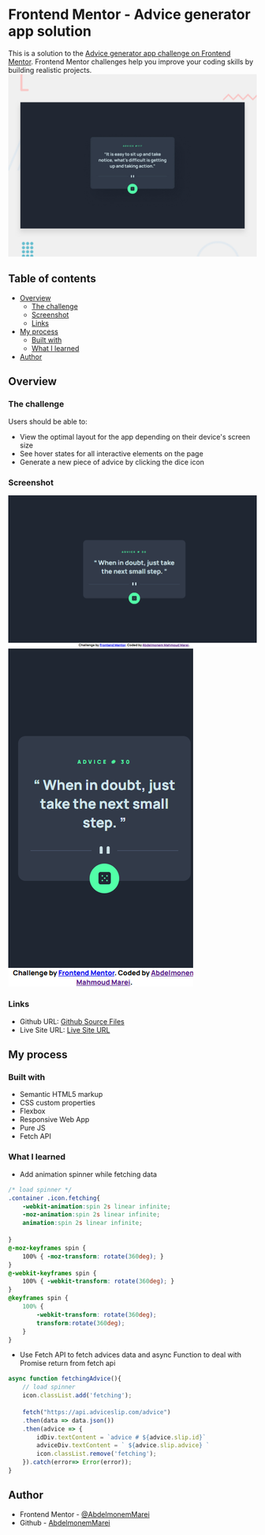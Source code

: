 # Frontend Mentor - Advice generator app solution

This is a solution to the [Advice generator app challenge on Frontend Mentor](https://www.frontendmentor.io/challenges/advice-generator-app-QdUG-13db). Frontend Mentor challenges help you improve your coding skills by building realistic projects.
![Design preview for the Advice generator app coding challenge](./design/desktop-preview.jpg)

## Table of contents

- [Overview](#overview)
  - [The challenge](#the-challenge)
  - [Screenshot](#screenshot)
  - [Links](#links)
- [My process](#my-process)
  - [Built with](#built-with)
  - [What I learned](#what-i-learned)
- [Author](#author)

## Overview

### The challenge

Users should be able to:

- View the optimal layout for the app depending on their device's screen size
- See hover states for all interactive elements on the page
- Generate a new piece of advice by clicking the dice icon

### Screenshot

![Large Screen](./screenshot1.png) 
![Small Screen](./screenshot2.png) 

### Links

- Github URL: [Github Source Files](https://github.com/AbdelmonemMarei/Front-End-Mentor-Challenges/tree/main/Junior/advice-generator-app-main)
- Live Site URL: [Live Site URL](https://abdelmonemmarei.github.io/Front-End-Mentor-Challenges/Junior/advice-generator-app-main/)

## My process

### Built with

- Semantic HTML5 markup
- CSS custom properties
- Flexbox
- Responsive Web App
- Pure JS
- Fetch API

### What I learned

- Add animation spinner while fetching data 
```css
/* load spinner */
.container .icon.fetching{
    -webkit-animation:spin 2s linear infinite;
    -moz-animation:spin 2s linear infinite;
    animation:spin 2s linear infinite;

}
@-moz-keyframes spin { 
    100% { -moz-transform: rotate(360deg); } 
}
@-webkit-keyframes spin { 
    100% { -webkit-transform: rotate(360deg); } 
}
@keyframes spin { 
    100% { 
        -webkit-transform: rotate(360deg); 
        transform:rotate(360deg); 
    } 
}
```

- Use Fetch API to fetch advices data and async Function to deal with Promise return from fetch api
```js
async function fetchingAdvice(){
    // load spinner
    icon.classList.add('fetching');
    
    fetch("https://api.adviceslip.com/advice")
    .then(data => data.json())
    .then(advice => {
        idDiv.textContent = `advice # ${advice.slip.id}`
        adviceDiv.textContent = ` ${advice.slip.advice} `
        icon.classList.remove('fetching');
    }).catch(error=> Error(error));
}

```


## Author

- Frontend Mentor - [@AbdelmonemMarei](https://www.frontendmentor.io/profile/AbdelmonemMarei)
- Github - [AbdelmonemMarei](https://github.com/AbdelmonemMarei)

